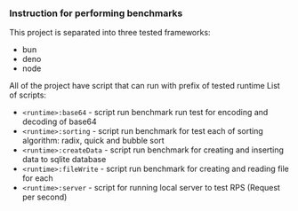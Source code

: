 ### Instruction for performing benchmarks

This project is separated into three tested frameworks:

-   bun
-   deno
-   node

All of the project have script that can run with prefix of tested runtime
List of scripts:

-   `<runtime>:base64` - script run benchmark run test for encoding and decoding of base64
-   `<runtime>:sorting` - script run benchmark for test each of sorting algorithm: radix, quick and bubble sort
-   `<runtime>:createData` - script run benchmark for creating and inserting data to sqlite database
-   `<runtime>:fileWrite` - script run benchmark for creating and reading file for each
-   `<runtime>:server` - script for running local server to test RPS (Request per second)
